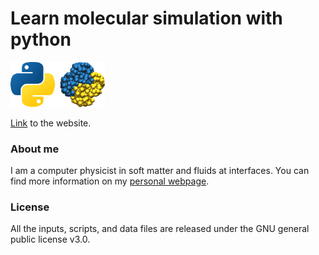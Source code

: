 # Learn molecular simulation with python

<p float="right">
  <a href="https://mdcourse.github.io/">
  <img src="docs/source/_static/logo/logo-py.png" width="30%" /></a>
</p>

[Link](https://mdcourse.github.io/) to the website.

### About me ###

I am a computer physicist in soft matter and fluids at interfaces. You can 
find more information on my [personal webpage](https://simongravelle.github.io/).

### License ###

All the inputs, scripts, and data files are released under the 
GNU general public license v3.0.

